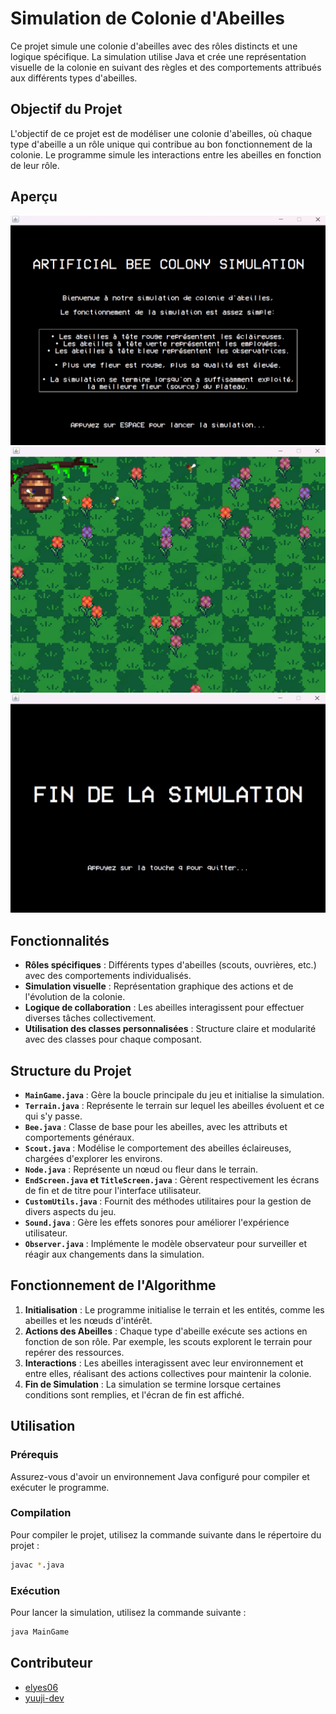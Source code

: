 # Simulation de Colonie d'Abeilles

Ce projet simule une colonie d'abeilles avec des rôles distincts et une logique spécifique. La simulation utilise Java et crée une représentation visuelle de la colonie en suivant des règles et des comportements attribués aux différents types d'abeilles.

## Objectif du Projet

L'objectif de ce projet est de modéliser une colonie d'abeilles, où chaque type d'abeille a un rôle unique qui contribue au bon fonctionnement de la colonie. Le programme simule les interactions entre les abeilles en fonction de leur rôle.

## Aperçu

![Ecran titre](./accueil.png)
![Simulation](./simulation.png)
![Schéma de fin](./fin.png)

## Fonctionnalités

- **Rôles spécifiques** : Différents types d'abeilles (scouts, ouvrières, etc.) avec des comportements individualisés.
- **Simulation visuelle** : Représentation graphique des actions et de l'évolution de la colonie.
- **Logique de collaboration** : Les abeilles interagissent pour effectuer diverses tâches collectivement.
- **Utilisation des classes personnalisées** : Structure claire et modularité avec des classes pour chaque composant.

## Structure du Projet

- **`MainGame.java`** : Gère la boucle principale du jeu et initialise la simulation.
- **`Terrain.java`** : Représente le terrain sur lequel les abeilles évoluent et ce qui s'y passe.
- **`Bee.java`** : Classe de base pour les abeilles, avec les attributs et comportements généraux.
- **`Scout.java`** : Modélise le comportement des abeilles éclaireuses, chargées d'explorer les environs.
- **`Node.java`** : Représente un nœud ou fleur dans le terrain.
- **`EndScreen.java` et `TitleScreen.java`** : Gèrent respectivement les écrans de fin et de titre pour l'interface utilisateur.
- **`CustomUtils.java`** : Fournit des méthodes utilitaires pour la gestion de divers aspects du jeu.
- **`Sound.java`** : Gère les effets sonores pour améliorer l'expérience utilisateur.
- **`Observer.java`** : Implémente le modèle observateur pour surveiller et réagir aux changements dans la simulation.

## Fonctionnement de l'Algorithme

1. **Initialisation** : Le programme initialise le terrain et les entités, comme les abeilles et les nœuds d'intérêt.
2. **Actions des Abeilles** : Chaque type d'abeille exécute ses actions en fonction de son rôle. Par exemple, les scouts explorent le terrain pour repérer des ressources.
3. **Interactions** : Les abeilles interagissent avec leur environnement et entre elles, réalisant des actions collectives pour maintenir la colonie.
4. **Fin de Simulation** : La simulation se termine lorsque certaines conditions sont remplies, et l'écran de fin est affiché.

## Utilisation

### Prérequis

Assurez-vous d'avoir un environnement Java configuré pour compiler et exécuter le programme.

### Compilation

Pour compiler le projet, utilisez la commande suivante dans le répertoire du projet :
```bash
javac *.java
```

### Exécution

Pour lancer la simulation, utilisez la commande suivante :
```bash
java MainGame
```

## Contributeur

- [elyes06](https://github.com/elyes06)
- [yuuji-dev](https://github.com/yuuji-dev)

